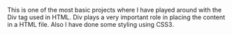 
This is one of the most basic projects where I have played around with the Div tag used in HTML. Div plays a very important role in placing the content in a HTML file. Also I have done some styling using CSS3.
